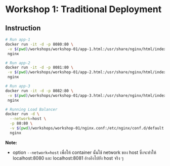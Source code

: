 # Workshop 1: Traditional Deployment

## Instruction

```bash
# Run app-1
docker run -it -d -p 8080:80 \
 -v $(pwd)/workshops/workshop-01/app-1.html:/usr/share/nginx/html/index.html \
 nginx

# Run app-2 
docker run -it -d -p 8081:80 \
 -v $(pwd)/workshops/workshop-01/app-2.html:/usr/share/nginx/html/index.html \
 nginx

# Run app-3
docker run -it -d -p 8082:80 \
 -v $(pwd)/workshops/workshop-01/app-3.html:/usr/share/nginx/html/index.html \
 nginx

# Running Load Balancer
docker run -d \
  --network=host \
  -p 80:80 \
  -v $(pwd)/workshops/workshop-01/nginx.conf:/etc/nginx/conf.d/default.conf \
  nginx
```

**Note:**
- option `--network=host` เพื่อให้ container นั้นใช้ network ของ host ซึ่งจะทำให้ localhost:8080 และ localhost:8081 อ้างอิงไปยัง host จริง ๆ